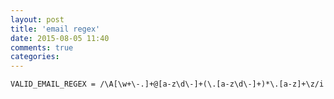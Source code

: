```yaml
---
layout: post
title: 'email regex'
date: 2015-08-05 11:40
comments: true
categories: 
---
```

```VALID_EMAIL_REGEX = /\A[\w+\-.]+@[a-z\d\-]+(\.[a-z\d\-]+)*\.[a-z]+\z/i```